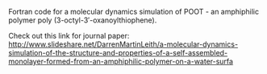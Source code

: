 Fortran code for a molecular dynamics simulation of POOT - an amphiphilic polymer poly (3-octyl-3′-oxanoylthiophene).

Check out this link for journal paper: http://www.slideshare.net/DarrenMartinLeith/a-molecular-dynamics-simulation-of-the-structure-and-properties-of-a-self-assembled-monolayer-formed-from-an-amphiphilic-polymer-on-a-water-surfa

